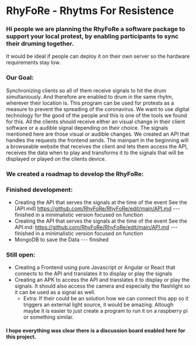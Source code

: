 # RhyFoRe - Rhytms For Resistence
### Hi people we are planning the RhyFoRe a software package to support your local protest, by enabling participants to sync their druming together.

It would be ideal if people can deploy it on their own server so the hardware requirements stay low. 

### Our Goal: 

Synchronizing clients so all of them receive signals to hit the drum simultaniously. And therefore are enabled to drum in the same rhytm, wherever their location is. This program can be used for protests as a measure to prevent the spreading of the coronavirus.
We want to use digital technology for the good of the people and this is one of the tools we found for this.
All the clients should receive either an visual change in their client software or a audible signal depending on their choice. 
The signals mentioned here are those visual or audible changes.
We created an API that handles the requests the frontend sends. 
The mainpart in the beginning will a browseable website that receives the client and lets them access the API, receives the data when to play and transforms it to the signals that will be displayed or played on the clients device. 
### We created a roadmap to develop the RhyFoRe: 

### Finished development:

* Creating the API that serves the signals at the time of the event See the [API.md] <https://github.com/RhyFoRe/RhyFoRe/edit/main/API.md> ---  finished in a minimalistic version focused on function
* Creating the API that serves the signals at the time of the event See the API.md: <https://github.com/RhyFoRe/RhyFoRe/edit/main/API.md> ---  finished in a minimalistic version focused on function
* MongoDB to save the Data --- finished 

### Still open:

* Creating a Frontend using pure Javascript or Angular or React that connects to the API and translates it to display or play the signals 
* Creating an APK to access the API and translates it to display or play the signals. It should also access the camera and especially the flashlight so it can be used as a signal as well.
  * Extra: If their could be an solution how we can connect this app so it triggers an external light source, it would be amazing. Altough maybe it is easier to just create a program to run it on a raspberry pi or something similar.
  
#### I hope everything was clear there is a discussion board enabled here for this project.

